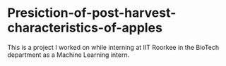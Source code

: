 # Presiction-of-post-harvest-characteristics-of-apples
This is a project I worked on while interning at IIT Roorkee in the BioTech department as a Machine Learning intern.
